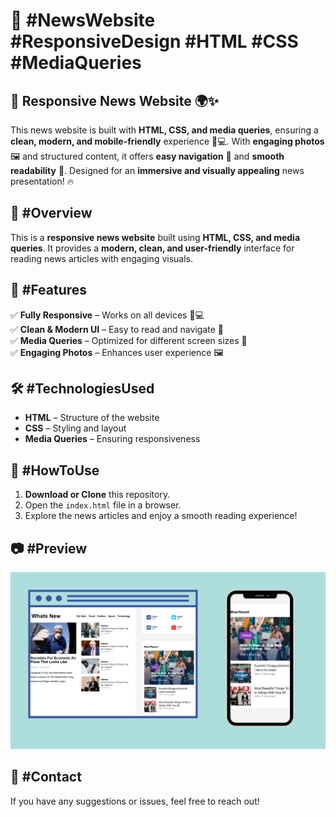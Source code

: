 # 📰 #NewsWebsite #ResponsiveDesign #HTML #CSS #MediaQueries  

## 📰 Responsive News Website 🌍✨  
This news website is built with **HTML, CSS, and media queries**, ensuring a **clean, modern, and mobile-friendly** experience 📱💻. With **engaging photos** 🖼️ and structured content, it offers **easy navigation** 🚀 and **smooth readability** 📖. Designed for an **immersive and visually appealing** news presentation! 🔥  

## 📌 #Overview  
This is a **responsive news website** built using **HTML, CSS, and media queries**. It provides a **modern, clean, and user-friendly** interface for reading news articles with engaging visuals.  

## 🎯 #Features  
✅ **Fully Responsive** – Works on all devices 📱💻  
✅ **Clean & Modern UI** – Easy to read and navigate 📖  
✅ **Media Queries** – Optimized for different screen sizes 🔄  
✅ **Engaging Photos** – Enhances user experience 🖼️  

## 🛠️ #TechnologiesUsed  
- **HTML** – Structure of the website  
- **CSS** – Styling and layout  
- **Media Queries** – Ensuring responsiveness  

## 🚀 #HowToUse  
1. **Download or Clone** this repository.  
2. Open the `index.html` file in a browser.  
3. Explore the news articles and enjoy a smooth reading experience!  

## 📷 #Preview  
![Alt Text](https://github.com/Amanwebdevlopment/news/blob/1ab4524611736eb9975d8a3c37083756ff3b4dea/Untitled%20design%20(1).png)  

## 📩 #Contact  
If you have any suggestions or issues, feel free to reach out!  
